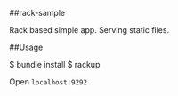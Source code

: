##rack-sample

Rack based simple app. Serving static files.

##Usage

$ bundle install
$ rackup

Open `localhost:9292`